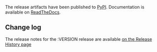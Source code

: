 The release artifacts have been published to [PyPI](https://pypi.org/project/pyHanko/:VERSION).
Documentation is available on [ReadTheDocs](https://pyhanko.readthedocs.io/en/:VERSION/).

## Change log

The release notes for the :VERSION release are available
[on the Release History page](https://pyhanko.readthedocs.io/en/:VERSION/changelog.html#release-:VERSION)
